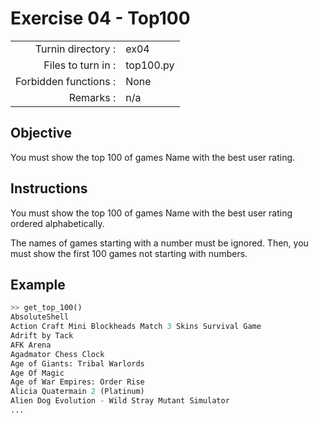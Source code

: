 # Exercise 04 - Top100

|                         |                    |
| -----------------------:| ------------------ |
|   Turnin directory :    |  ex04              |
|   Files to turn in :    |  top100.py       |
|   Forbidden functions :  |  None              |
|   Remarks :             |  n/a               |


## Objective

You must show the top 100 of games Name with the best user rating.

## Instructions

You must show the top 100 of games Name with the best user rating ordered alphabetically.

The names of games starting with a number must be ignored. Then, you must show the first 100 games not starting with numbers. 

## Example

```python
>> get_top_100()
AbsoluteShell
Action Craft Mini Blockheads Match 3 Skins Survival Game
Adrift by Tack
AFK Arena
Agadmator Chess Clock
Age of Giants: Tribal Warlords
Age Of Magic
Age of War Empires: Order Rise
Alicia Quatermain 2 (Platinum)
Alien Dog Evolution - Wild Stray Mutant Simulator
...
```